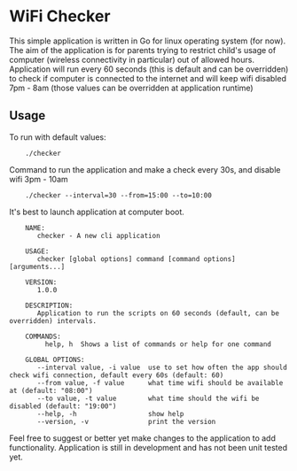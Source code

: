 # WiFi Checker

This simple application is written in Go for linux operating system (for now). The aim of the application is for parents trying to restrict child's usage of computer (wireless connectivity in particular) out of allowed hours. Application will run every 60 seconds (this is default and can be overridden) to check if computer is connected to the internet and will keep wifi disabled 7pm - 8am (those values can be overridden at application runtime)

## Usage

To run with default values:

        ./checker

Command to run the application and make a check every 30s, and disable wifi 3pm - 10am
        
        ./checker --interval=30 --from=15:00 --to=10:00

It's best to launch application at computer boot.

        NAME:
           checker - A new cli application
        
        USAGE:
           checker [global options] command [command options] [arguments...]
        
        VERSION:
           1.0.0
        
        DESCRIPTION:
           Application to run the scripts on 60 seconds (default, can be overridden) intervals.
        
        COMMANDS:
             help, h  Shows a list of commands or help for one command
        
        GLOBAL OPTIONS:
           --interval value, -i value  use to set how often the app should check wifi connection, default every 60s (default: 60)
           --from value, -f value      what time wifi should be available at (default: "08:00")
           --to value, -t value        what time should the wifi be disabled (default: "19:00")
           --help, -h                  show help
           --version, -v               print the version


Feel free to suggest or better yet make changes to the application to add functionality. Application is still in development and has not been unit tested yet.